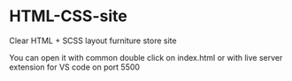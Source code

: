 # HTML-CSS-site

Clear HTML + SCSS layout furniture store site

You can open it with common double click on index.html or with live server extension for VS code on port 5500
